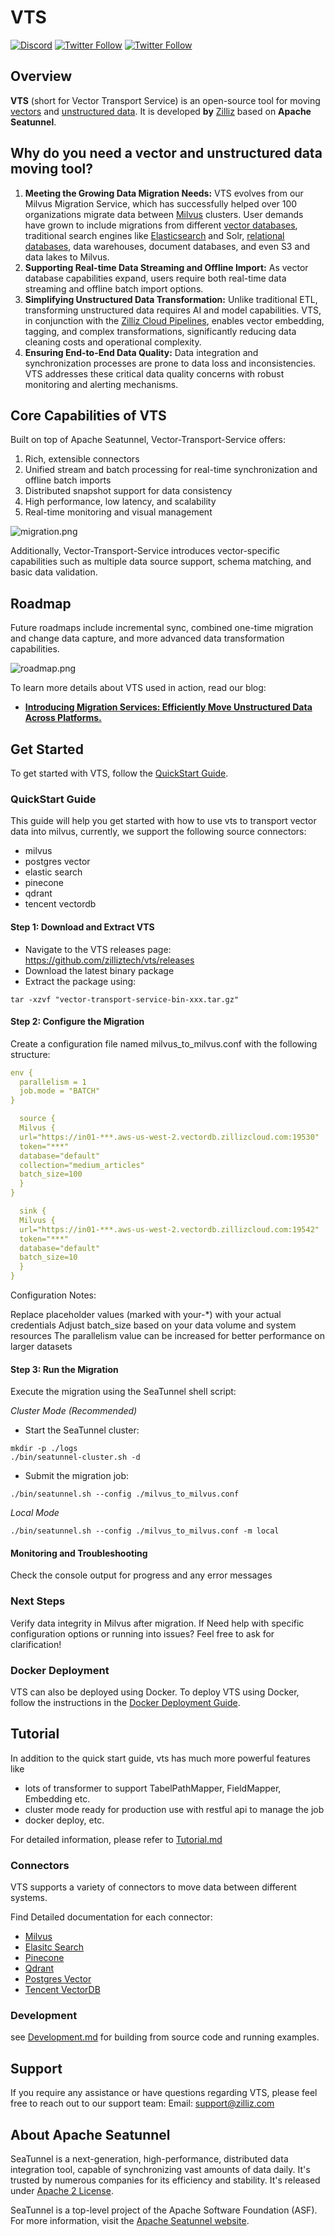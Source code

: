 # VTS
[![Discord](https://img.shields.io/discord/1160323594396635310?label=Discord&logo=discord&style=social)](https://discord.gg/QFUVp7Un)
[![Twitter Follow](https://img.shields.io/twitter/follow/zilliz_universe?style=social)](https://x.com/zilliz_universe)
[![Twitter Follow](https://img.shields.io/twitter/follow/milvusio?style=social)](https://x.com/milvusio)
## Overview
**VTS** (short for Vector Transport Service) is an open-source tool for moving [vectors](https://zilliz.com/glossary/vector-embeddings) and [unstructured data](https://zilliz.com/learn/introduction-to-unstructured-data). It is developed **by** [Zilliz](https://zilliz.com/) based on **Apache Seatunnel**.

## Why do you need a vector and unstructured data moving tool?
1. **Meeting the Growing Data Migration Needs:** VTS evolves from our Milvus Migration Service, which has successfully helped over 100 organizations migrate data between [Milvus](https://github.com/milvus-io/milvus) clusters. User demands have grown to include migrations from different [vector databases](https://zilliz.com/learn/what-is-vector-database), traditional search engines like [Elasticsearch](https://zilliz.com/comparison/milvus-vs-elastic) and Solr, [relational databases](https://zilliz.com/blog/relational-databases-vs-vector-databases), data warehouses, document databases, and even S3 and data lakes to Milvus.
2. **Supporting Real-time Data Streaming and Offline Import:** As vector database capabilities expand, users require both real-time data streaming and offline batch import options.
3. **Simplifying Unstructured Data Transformation:** Unlike traditional ETL, transforming unstructured data requires AI and model capabilities. VTS, in conjunction with the [Zilliz Cloud Pipelines](https://zilliz.com/zilliz-cloud-pipelines), enables vector embedding, tagging, and complex transformations, significantly reducing data cleaning costs and operational complexity.
4. **Ensuring End-to-End Data Quality:** Data integration and synchronization processes are prone to data loss and inconsistencies. VTS addresses these critical data quality concerns with robust monitoring and alerting mechanisms.

## Core Capabilities of VTS
Built on top of Apache Seatunnel, Vector-Transport-Service offers:
1. Rich, extensible connectors
2. Unified stream and batch processing for real-time synchronization and offline batch imports
3. Distributed snapshot support for data consistency
4. High performance, low latency, and scalability
5. Real-time monitoring and visual management

![migration.png](docs/zilliz/images/vts.png)

Additionally, Vector-Transport-Service introduces vector-specific capabilities such as multiple data source support, schema matching, and basic data validation. 


## Roadmap
Future roadmaps include incremental sync, combined one-time migration and change data capture, and more advanced data transformation capabilities.

![roadmap.png](docs/zilliz/images/roadmap.png)

To learn more details about VTS used in action, read our blog: 
- [**Introducing Migration Services: Efficiently Move Unstructured Data Across Platforms.**](https://zilliz.com/blog/zilliz-introduces-migration-services)

## Get Started
To get started with VTS, follow the [QuickStart Guide](#quickstart-guide).

### QuickStart Guide
This guide will help you get started with how to use vts to transport vector data into milvus, currently, we support the following source connectors:
- milvus
- postgres vector
- elastic search
- pinecone
- qdrant
- tencent vectordb

#### Step 1: Download and Extract VTS

- Navigate to the VTS releases page: https://github.com/zilliztech/vts/releases
- Download the latest binary package
- Extract the package using:
```shell
tar -xzvf "vector-transport-service-bin-xxx.tar.gz"
```
#### Step 2: Configure the Migration
Create a configuration file named milvus_to_milvus.conf with the following structure:
```yaml
env {
  parallelism = 1
  job.mode = "BATCH"
}

  source {
  Milvus {
  url="https://in01-***.aws-us-west-2.vectordb.zillizcloud.com:19530"
  token="***"
  database="default"
  collection="medium_articles"
  batch_size=100
  }
}

  sink {
  Milvus {
  url="https://in01-***.aws-us-west-2.vectordb.zillizcloud.com:19542"
  token="***"
  database="default"
  batch_size=10
  }
}
```
Configuration Notes:

Replace placeholder values (marked with your-*) with your actual credentials
Adjust batch_size based on your data volume and system resources
The parallelism value can be increased for better performance on larger datasets

#### Step 3: Run the Migration
Execute the migration using the SeaTunnel shell script:

_Cluster Mode (Recommended)_
- Start the SeaTunnel cluster:
```shell
mkdir -p ./logs
./bin/seatunnel-cluster.sh -d
```
- Submit the migration job:

```shell
./bin/seatunnel.sh --config ./milvus_to_milvus.conf
```
_Local Mode_
```shell
./bin/seatunnel.sh --config ./milvus_to_milvus.conf -m local
```


#### Monitoring and Troubleshooting

Check the console output for progress and any error messages

### Next Steps

Verify data integrity in Milvus after migration. If Need help with specific configuration options or running into issues? Feel free to ask for clarification!

### Docker Deployment
VTS can also be deployed using Docker. To deploy VTS using Docker, follow the instructions in the [Docker Deployment Guide](./docs/zilliz/Docker%20Deployment.md).

## Tutorial
In addition to the quick start guide, vts has much more powerful features like
- lots of transformer to support TabelPathMapper, FieldMapper, Embedding etc.
- cluster mode ready for production use with restful api to manage the job
- docker deploy, etc.

For detailed information, please refer to [Tutorial.md](./Tutorial.md)

### Connectors
VTS supports a variety of connectors to move data between different systems.

Find Detailed documentation for each connector:
 - [Milvus](docs/zilliz/Milvus.md)
 - [Elasitc Search](docs/zilliz/Elastic%20Search.md)
 - [Pinecone](docs/zilliz/Pinecone.md)
 - [Qdrant](docs/zilliz/Qdrant.md)
 - [Postgres Vector](docs/zilliz/Postgres%20Vector.md)
 - [Tencent VectorDB](docs/zilliz/Tencent%20VectorDB.md)

### Development
see [Development.md](./Development.md) for building from source code and running examples.

## Support
If you require any assistance or have questions regarding VTS, please feel free to reach out to our support team: Email: support@zilliz.com

## About Apache Seatunnel
SeaTunnel is a next-generation, high-performance, distributed data integration tool, capable of synchronizing vast amounts of data daily. It's trusted by numerous companies for its efficiency and stability.
It's released under [Apache 2 License](https://github.com/apache/seatunnel/blob/dev/LICENSE).

SeaTunnel is a top-level project of the Apache Software Foundation (ASF). For more information, visit the [Apache Seatunnel website](https://seatunnel.apache.org/).